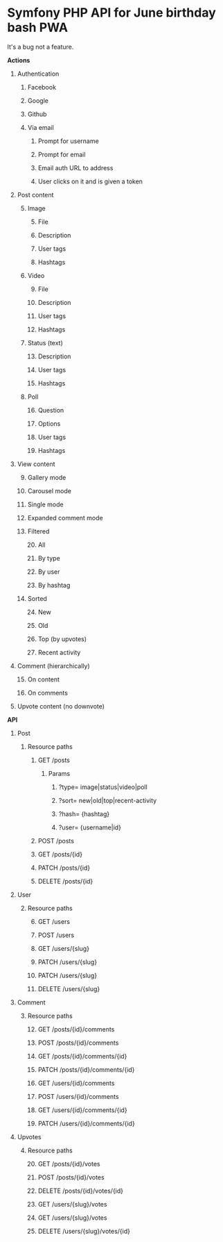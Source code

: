 Symfony PHP API for June birthday bash PWA
==========================================

It's a bug not a feature.

**Actions**

1. Authentication

    1. Facebook

    2. Google

    3. Github

    4. Via email

        1. Prompt for username

        2. Prompt for email

        3. Email auth URL to address

        4. User clicks on it and is given a token

2. Post content

    5. Image

        5. File

        6. Description

        7. User tags

        8. Hashtags

    6. Video

        9. File

        10. Description

        11. User tags

        12. Hashtags

    7. Status (text)

        13. Description

        14. User tags

        15. Hashtags

    8. Poll

        16. Question

        17. Options

        18. User tags

        19. Hashtags

3. View content

    9. Gallery mode

    10. Carousel mode

    11. Single mode

    12. Expanded comment mode

    13. Filtered

        20. All

        21. By type

        22. By user

        23. By hashtag

    14. Sorted

        24. New

        25. Old

        26. Top (by upvotes)

        27. Recent activity

4. Comment (hierarchically)

    15. On content

    16. On comments

5. Upvote content (no downvote)

**API**

1. Post

    1. Resource paths

        1. GET /posts

            1. Params

                1. ?type= image|status|video|poll

                2. ?sort= new|old|top|recent-activity

                3. ?hash= {hashtag}

                4. ?user= {username|id}

        2. POST /posts

        3. GET /posts/{id}

        4. PATCH /posts/{id}

        5. DELETE /posts/{id}

2. User

    2. Resource paths

        6. GET /users

        7. POST /users

        8. GET /users/{slug}

        9. PATCH /users/{slug}

        10. PATCH /users/{slug}

        11. DELETE /users/{slug}

3. Comment

    3. Resource paths

        12. GET /posts/{id}/comments

        13. POST /posts/{id}/comments

        14. GET /posts/{id}/comments/{id}

        15. PATCH /posts/{id}/comments/{id}

        16. GET /users/{id}/comments

        17. POST /users/{id}/comments

        18. GET /users/{id}/comments/{id}

        19. PATCH /users/{id}/comments/{id}

4. Upvotes

    4. Resource paths

        20. GET /posts/{id}/votes

        21. POST /posts/{id}/votes

        22. DELETE /posts/{id}/votes/{id}

        23. GET /users/{slug}/votes

        24. GET /users/{slug}/votes

        25. DELETE /users/{slug}/votes/{id}
